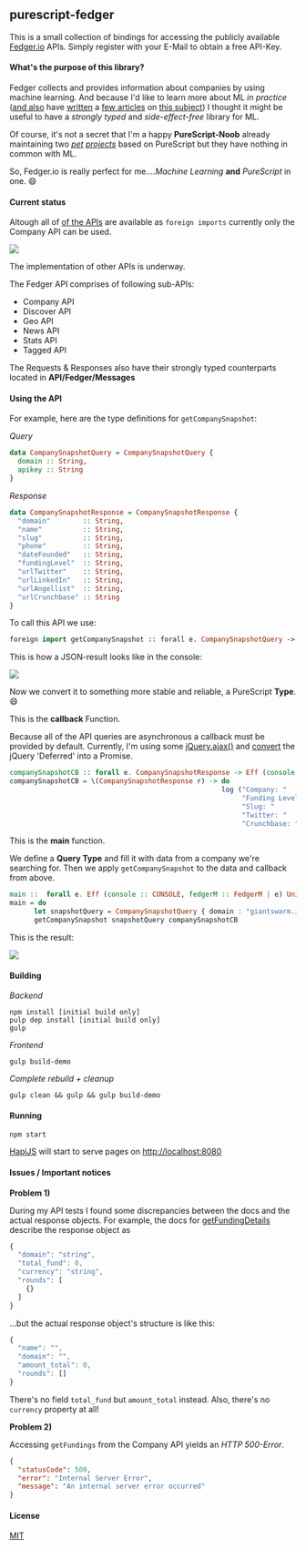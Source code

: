 ## purescript-fedger

This is a small collection of bindings for accessing the publicly available <a href="https://fedger.io/" target="_blank">Fedger.io</a> APIs.
Simply register with your E-Mail to obtain a free API-Key.

#### What's the purpose of this library?

Fedger collects and provides information about companies by using machine learning. And because I'd like to learn more about ML *in practice* (<a href="http://blog.brakmic.com/data-science-for-losers-part-4-machine-learning/">and also</a> have <a href="http://blog.brakmic.com/data-science-for-losers-part-6-azure-ml/">written</a> a <a href="http://blog.brakmic.com/data-science-for-losers-part-6-azure-ml/">few articles</a>
on <a href="http://blog.brakmic.com/data-science-for-losers-part-7-using-azure-ml">this subject</a>) I thought it might be useful to have a *strongly typed* and *side-effect-free* library for ML.

Of course, it's not a secret that I'm a happy **PureScript-Noob** already maintaining two *<a href="https://github.com/brakmic/purescript-ractive">pet</a> <a href="https://github.com/brakmic/purescript-redux">projects</a>* based on PureScript but they have nothing in common with ML.

So, Fedger.io is really perfect for me....*Machine Learning* **and** *PureScript* in one. :smile:

#### Current status

Altough all of <a href="https://dev.fedger.io/docs" target="_blank">of the APIs</a> are available as `foreign imports` currently only the Company API can be used.

<img src="http://fs5.directupload.net/images/160122/cox5bm84.png">

The implementation of other APIs is underway.

The Fedger API comprises of following sub-APIs:

- Company API
- Discover API
- Geo API
- News API
- Stats API
- Tagged API

The Requests & Responses also have their strongly typed counterparts located in **API/Fedger/Messages**

#### Using the API

For example, here are the type definitions for `getCompanySnapshot`:

*Query*

```haskell
data CompanySnapshotQuery = CompanySnapshotQuery {
  domain :: String,
  apikey :: String
}
```

*Response*

```haskell
data CompanySnapshotResponse = CompanySnapshotResponse {
  "domain"        :: String,
  "name"          :: String,
  "slug"          :: String,
  "phone"         :: String,
  "dateFounded"   :: String,
  "fundingLevel"  :: String,
  "urlTwitter"    :: String,
  "urlLinkedIn"   :: String,
  "urlAngellist"  :: String,
  "urlCrunchbase" :: String
}
```

To call this API we use:

```haskell
foreign import getCompanySnapshot :: forall e. CompanySnapshotQuery -> (CompanySnapshotResponse -> Eff e Unit) -> FedgerEff Unit
```

This is how a JSON-result looks like in the console:


<img src="http://fs5.directupload.net/images/160122/hrssqbir.png">

Now we convert it to something more stable and reliable, a PureScript **Type**. :smile:

This is the **callback** Function.

Because all of the API queries are asynchronous a callback must be provided by default. Currently,
I'm using some <a href="http://api.jquery.com/jquery.ajax/" target="_blank">jQuery.ajax()</a> and <a href="http://www.html5rocks.com/en/tutorials/es6/promises/?redirect_from_locale=de#toc-lib-compatibility" target="_blank">convert</a> the jQuery 'Deferred' into a Promise.

```haskell
companySnapshotCB :: forall e. CompanySnapshotResponse -> Eff (console :: CONSOLE | e) Unit
companySnapshotCB = \(CompanySnapshotResponse r) -> do
                                                    log ("Company: "       ++ r.name          ++ "\r\n" ++
                                                         "Funding Level: " ++ r.fundingLevel  ++ "\r\n" ++
                                                         "Slug: "          ++ r.slug          ++ "\r\n" ++
                                                         "Twitter: "       ++ r.urlTwitter    ++ "\r\n" ++
                                                         "Crunchbase: "    ++ r.urlCrunchbase ++ "\r\n")
```

This is the **main** function.

We define a **Query Type** and fill it with data from a company we're searching for. Then we apply `getCompanySnapshot` to the data and callback from above.

```haskell
main ::  forall e. Eff (console :: CONSOLE, fedgerM :: FedgerM | e) Unit
main = do
      let snapshotQuery = CompanySnapshotQuery { domain : "giantswarm.io", apikey : YOUR_API_KEY_HERE }
      getCompanySnapshot snapshotQuery companySnapshotCB
```

This is the result:

<img src="http://fs5.directupload.net/images/160122/acqut34b.png">

#### Building

*Backend*

```shell
npm install [initial build only]
pulp dep install [initial build only]
gulp
```

*Frontend*

```shell
gulp build-demo
```

*Complete rebuild + cleanup*

```shell
gulp clean && gulp && gulp build-demo
```

#### Running

```shell
npm start
```

<a href="http://hapijs.com/" target="_blank">HapiJS</a> will start to serve pages on <a href="http://localhost:8080">http://localhost:8080</a>

#### Issues / Important notices

**Problem 1)**

During my API tests I found some discrepancies between the docs and the actual response objects. For example, the docs for <a href="https://dev.fedger.io/docs/#!/company/get_company_company_domain_funding_details" target="_blank">getFundingDetails</a> describe the
response object as

```javascript
{
  "domain": "string",
  "total_fund": 0,
  "currency": "string",
  "rounds": [
    {}
  ]
}
```

...but the actual response object's structure is like this:

```javascript
{
  "name": "",
  "domain": "",
  "amount_total": 0,
  "rounds": []
}
```

There's no field `total_fund` but `amount_total` instead. Also, there's no `currency` property at all!

**Problem 2)**

Accessing `getFundings` from the Company API yields an *HTTP 500-Error*.

```json
{
  "statusCode": 500,
  "error": "Internal Server Error",
  "message": "An internal server error occurred"
}
```

#### License
<a href="https://github.com/brakmic/purescript-fedger/blob/master/LICENSE">MIT</a>